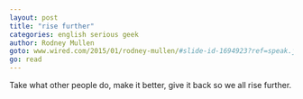 ```yaml
---
layout: post
title: "rise further"
categories: english serious geek
author: Rodney Mullen
goto: www.wired.com/2015/01/rodney-mullen/#slide-id-1694923?ref=speak.junglestar.org
go: read
---
```

Take what other people do, make it better, give it back so we all rise further.
